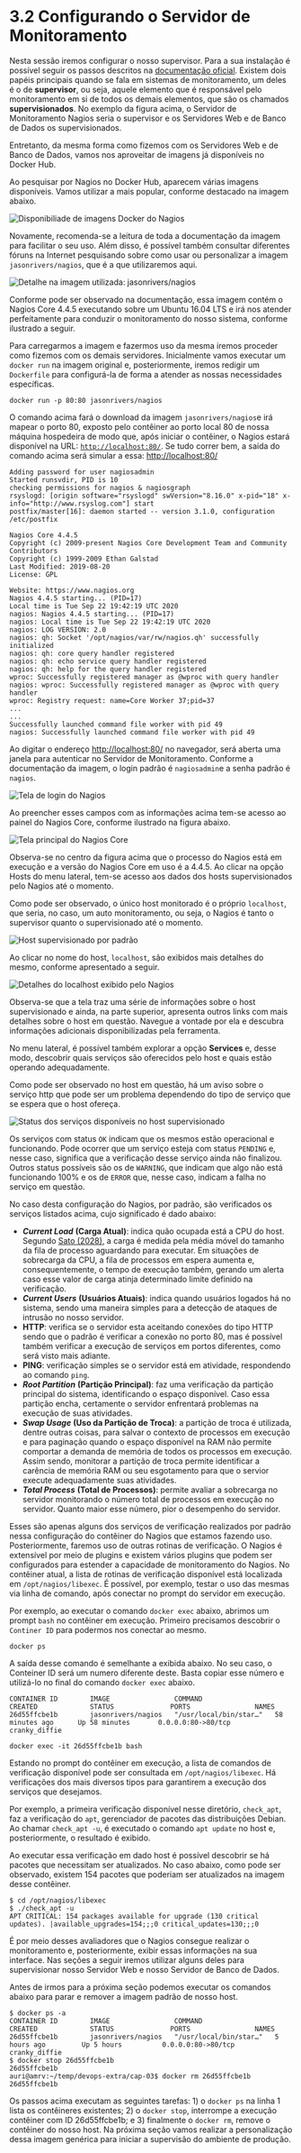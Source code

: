 # 3.2 Configurando o Servidor de Monitoramento

Nesta sessão iremos configurar o nosso supervisor. Para a sua instalação é possível seguir os passos descritos na [documentação oficial](https://assets.nagios.com/downloads/nagioscore/docs/nagioscore/4/en/quickstart.html). Existem dois papéis principais quando se fala em sistemas de monitoramento, um deles é o de **supervisor**, ou seja, aquele elemento que é responsável pelo monitoramento em si de todos os demais elementos, que são os chamados **supervisionados**. No exemplo da figura acima, o Servidor de Monitoramento Nagios seria o supervisor e os Servidores Web e de Banco de Dados os supervisionados.

Entretanto, da mesma forma como fizemos com os Servidores Web e de Banco de Dados, vamos nos aproveitar de imagens já disponíveis no Docker Hub.

Ao pesquisar por Nagios no Docker Hub, aparecem várias imagens disponíveis. Vamos utilizar a mais popular, conforme destacado na imagem abaixo.

![Disponibiliade de imagens Docker do Nagios](../.gitbook/assets/nagios-docker-hub-01.png)

Novamente, recomenda-se a leitura de toda a documentação da imagem para facilitar o seu uso. Além disso, é possível também consultar diferentes fóruns na Internet pesquisando sobre como usar ou personalizar a imagem `jasonrivers/nagios`, que é a que utilizaremos aqui.

![Detalhe na imagem utilizada: jasonrivers/nagios](../.gitbook/assets/nagios-docker-hub-02.png)

Conforme pode ser observado na documentação, essa imagem contém o Nagios Core 4.4.5 executando sobre um Ubuntu 16.04 LTS e irá nos atender perfeitamente para conduzir o monitoramento do nosso sistema, conforme ilustrado a seguir.

Para carregarmos a imagem e fazermos uso da mesma iremos proceder como fizemos com os demais servidores. Inicialmente vamos executar um `docker run` na imagem original e, posteriormente, iremos redigir um `Dockerfile` para configurá-la de forma a atender as nossas necessidades específicas.

```text
docker run -p 80:80 jasonrivers/nagios
```

O comando acima fará o download da imagem `jasonrivers/nagios`e irá mapear o porto 80, exposto pelo contêiner ao porto local 80 de nossa máquina hospedeira de modo que, após iniciar o contêiner, o Nagios estará disponível na URL: [`http://localhost:80/`](http://localhost:80/). Se tudo correr bem, a saída do comando acima será simular a essa: [http://localhost:80/](http://localhost:80/)

```text
Adding password for user nagiosadmin
Started runsvdir, PID is 10
checking permissions for nagios & nagiosgraph
rsyslogd: [origin software="rsyslogd" swVersion="8.16.0" x-pid="18" x-info="http://www.rsyslog.com"] start
postfix/master[16]: daemon started -- version 3.1.0, configuration /etc/postfix

Nagios Core 4.4.5
Copyright (c) 2009-present Nagios Core Development Team and Community Contributors
Copyright (c) 1999-2009 Ethan Galstad
Last Modified: 2019-08-20
License: GPL

Website: https://www.nagios.org
Nagios 4.4.5 starting... (PID=17)
Local time is Tue Sep 22 19:42:19 UTC 2020
nagios: Nagios 4.4.5 starting... (PID=17)
nagios: Local time is Tue Sep 22 19:42:19 UTC 2020
nagios: LOG VERSION: 2.0
nagios: qh: Socket '/opt/nagios/var/rw/nagios.qh' successfully initialized
nagios: qh: core query handler registered
nagios: qh: echo service query handler registered
nagios: qh: help for the query handler registered
wproc: Successfully registered manager as @wproc with query handler
nagios: wproc: Successfully registered manager as @wproc with query handler
wproc: Registry request: name=Core Worker 37;pid=37
...
...
Successfully launched command file worker with pid 49
nagios: Successfully launched command file worker with pid 49

```

Ao digitar o endereço [http://localhost:80/](http://localhost:80/) no navegador, será aberta uma janela para autenticar no Servidor de Monitoramento. Conforme a documentação da imagem, o login padrão é `nagiosadmin`e a senha padrão é `nagios`.

![Tela de login do Nagios](../.gitbook/assets/nagios-login.png)

Ao preencher esses campos com as informações acima tem-se acesso ao painel do Nagios Core, conforme ilustrado na figura abaixo.

![Tela principal do Nagios Core](../.gitbook/assets/nagios-home.png)

Observa-se no centro da figura acima que o processo do Nagios está em execução e a versão do Nagios Core em uso é a 4.4.5. Ao clicar na opção Hosts do menu lateral, tem-se acesso aos dados dos hosts supervisionados pelo Nagios até o momento.

Como pode ser observado, o único host monitorado é o próprio `localhost`, que seria, no caso, um auto monitoramento, ou seja, o Nagios é tanto o supervisor quanto o supervisionado até o momento.

![Host supervisionado por padr&#xE3;o](../.gitbook/assets/nagios-self-monitoring.png)

Ao clicar no nome do host, `localhost`, são exibidos mais detalhes do mesmo, conforme apresentado a seguir.

![Detalhes do localhost exibido pelo Nagios](../.gitbook/assets/nagios-self-monitoring-details.png)

Observa-se que a tela traz uma série de informações sobre o host supervisionado e ainda, na parte superior, apresenta outros links com mais detalhes sobre o host em questão. Navegue a vontade por ela e descubra informações adicionais disponibilizadas pela ferramenta.

No menu lateral, é possível também explorar a opção **Services** e, desse modo, descobrir quais serviços são oferecidos pelo host e quais estão operando adequadamente.

Como pode ser observado no host em questão, há um aviso sobre o serviço http que pode ser um problema dependendo do tipo de serviço que se espera que o host ofereça.

![Status dos servi&#xE7;os dispon&#xED;veis no host supervisionado](../.gitbook/assets/nagios-localhost-services.png)

Os serviços com status `OK` indicam que os mesmos estão operacional e funcionando. Pode ocorrer que um serviço esteja com status `PENDING` e, nesse caso, significa que a verificação desse serviço ainda não finalizou. Outros status possíveis são os de `WARNING`, que indicam que algo não está funcionando 100% e os de `ERROR` que, nesse caso, indicam a falha no serviço em questão.

No caso desta configuração do Nagios, por padrão, são verificados os serviços listados acima, cujo significado é dado abaixo:

* _**Current Load**_ **\(Carga Atual\)**: indica quão ocupada está a CPU do host. Segundo [Sato \(2028\)](https://www.casadocodigo.com.br/products/livro-devops), a carga é medida pela média móvel do tamanho da fila de processo aguardando para executar. Em situações de sobrecarga da CPU, a fila de processos em espera aumenta e, consequentemente, o tempo de execução também, gerando um alerta caso esse valor de carga atinja determinado limite definido na verificação.
* _**Current Users**_ **\(Usuários Atuais\)**: indica quando usuários logados há no sistema, sendo uma maneira simples para a detecção de ataques de intrusão no nosso servidor.
* **HTTP**:  verifica se o servidor esta aceitando conexões do tipo HTTP sendo que o padrão é verificar a conexão no porto 80, mas é possível também verificar a execução de serviços em portos diferentes, como será visto mais adiante.
* **PING**: verificação simples se o servidor está em atividade, respondendo ao comando `ping`.
* _**Root Partition**_ **\(Partição Principal\)**: faz uma verificação da partição principal do sistema, identificando o espaço disponível. Caso essa partição encha, certamente o servidor enfrentará problemas na execução de suas atividades.
* _**Swap Usage**_ **\(Uso da Partição de Troca\)**: a partição de troca é utilizada, dentre outras coisas, para salvar o contexto de processos em execução e para paginação quando o espaço disponível na RAM não permite comportar a demanda de memória de todos os processos em execução. Assim sendo, monitorar a partição de troca permite identificar a carência de memória RAM ou seu esgotamento para que o servior execute adequadamente suas atividades.
* _**Total Process**_ **\(Total de Processos\)**: permite avaliar a sobrecarga no servidor monitorando o número total de processos em execução no servidor. Quanto maior esse número, pior o desempenho do servidor.

Esses são apenas alguns dos serviços de verificação realizados por padrão nessa configuração do contêiner do Nagios que estamos fazendo uso. Posteriormente, faremos uso de outras rotinas de verificação. O Nagios é extensível por meio de plugins e existem vários plugins que podem ser configurados para estender a capacidade de monitoramento do Nagios. No contêiner atual, a lista de rotinas de verificação disponível está localizada em `/opt/nagios/libexec`. É possível, por exemplo, testar o uso das mesmas via linha de comando, após conectar no prompt do servidor em execução.

Por exemplo, ao executar o comando `docker exec` abaixo, abrimos um prompt `bash` no contêiner em execução. Primeiro precisamos descobrir o `Continer ID` para podermos nos conectar ao mesmo.

```text
docker ps
```

A saída desse comando é semelhante a exibida abaixo. No seu caso, o Conteiner ID será um numero diferente deste. Basta copiar esse número e utilizá-lo no final do comando `docker exec` abaixo.

```text
CONTAINER ID        IMAGE                COMMAND                  CREATED             STATUS              PORTS                NAMES
26d55ffcbe1b        jasonrivers/nagios   "/usr/local/bin/star…"   58 minutes ago      Up 58 minutes       0.0.0.0:80->80/tcp   cranky_diffie
```

```text
docker exec -it 26d55ffcbe1b bash
```

Estando no prompt do contêiner em execução, a lista de comandos de verificação disponível pode ser consultada em `/opt/nagios/libexec`. Há verificações dos mais diversos tipos para garantirem a execução dos serviços que desejamos.

Por exemplo, a primeira verificação disponível nesse diretório, `check_apt`, faz a verificação do `apt`, gerenciador de pacotes das distribuições Debian. Ao chamar `check_apt -u`, é executado o comando `apt update` no host e, posteriormente, o resultado é exibido.

Ao executar essa verificação em dado host é possível descobrir se há pacotes que necessitam ser atualizados. No caso abaixo, como pode ser observado, existem 154 pacotes que poderiam ser atualizados na imagem desse contêiner.

```text
$ cd /opt/nagios/libexec
$ ./check_apt -u
APT CRITICAL: 154 packages available for upgrade (130 critical updates). |available_upgrades=154;;;0 critical_updates=130;;;0
```

É por meio desses avaliadores que o Nagios consegue realizar o monitoramento e, posteriormente, exibir essas informações na sua interface. Nas seções a seguir iremos utilizar alguns deles para supervisionar nosso Servidor Web e nosso Servidor de Banco de Dados.

Antes de irmos para a próxima seção podemos executar os comandos abaixo para parar e remover a imagem padrão de nosso host.

```text
$ docker ps -a
CONTAINER ID        IMAGE                COMMAND                  CREATED             STATUS              PORTS                NAMES
26d55ffcbe1b        jasonrivers/nagios   "/usr/local/bin/star…"   5 hours ago         Up 5 hours          0.0.0.0:80->80/tcp   cranky_diffie
$ docker stop 26d55ffcbe1b
26d55ffcbe1b
auri@amrv:~/temp/devops-extra/cap-03$ docker rm 26d55ffcbe1b
26d55ffcbe1b
```

Os passos acima executam as seguintes tarefas: 1\) o `docker ps` na linha 1 lista os contêineres existentes; 2\) o `docker stop`, interrompe a execução contêiner com ID 26d55ffcbe1b; e 3\) finalmente o `docker rm`, remove o contêiner do nosso host. Na próxima seção vamos realizar a personalização dessa imagem genérica para iniciar a supervisão do ambiente de produção.

